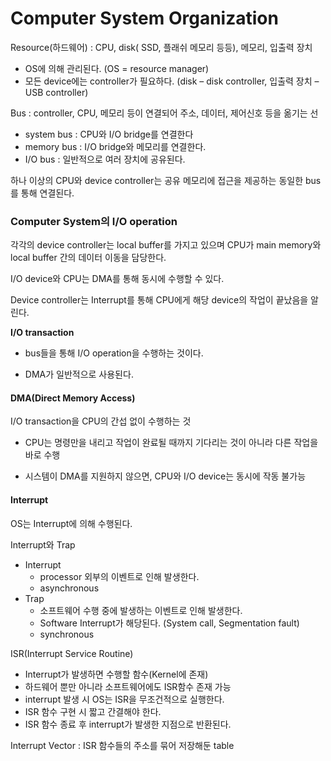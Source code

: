 # Computer System Organization

Resource(하드웨어) : CPU, disk( SSD, 플래쉬 메모리 등등), 메모리, 입출력 장치

- OS에 의해 관리된다. (OS = resource manager)
- 모든 device에는 controller가 필요하다. (disk – disk controller, 입출력 장치 – USB
  controller)

Bus : controller, CPU, 메모리 등이 연결되어 주소, 데이터, 제어신호 등을 옮기는 선

- system bus : CPU와 I/O bridge를 연결한다
- memory bus : I/O bridge와 메모리를 연결한다.
- I/O bus : 일반적으로 여러 장치에 공유된다.

하나 이상의 CPU와 device controller는 공유 메모리에 접근을 제공하는 동일한 bus를 통해 연결된다.



### Computer System의 I/O operation

각각의 device controller는 local buffer를 가지고 있으며 CPU가 main memory와 local buffer 간의 데이터 이동을 담당한다.

I/O device와 CPU는 DMA를 통해 동시에 수행할 수 있다.

Device controller는 Interrupt를 통해 CPU에게 해당 device의 작업이 끝났음을 알린다.

**I/O transaction**

- bus들을 통해 I/O operation을 수행하는 것이다.

- DMA가 일반적으로 사용된다.

#### DMA(Direct Memory Access) 

I/O transaction을 CPU의 간섭 없이 수행하는 것

- CPU는 명령만을 내리고 작업이 완료될 때까지 기다리는 것이 아니라 다른 작업을 바로 수행

- 시스템이 DMA를 지원하지 않으면, CPU와 I/O device는 동시에 작동 불가능 

#### Interrupt

OS는 Interrupt에 의해 수행된다.

Interrupt와 Trap

- Interrupt 
  - processor 외부의 이벤트로 인해 발생한다.
  - asynchronous
- Trap
  - 소프트웨어 수행 중에 발생하는 이벤트로 인해 발생한다.
  - Software Interrupt가 해당된다. (System call, Segmentation fault) 
  - synchronous

ISR(Interrupt Service Routine) 

- Interrupt가 발생하면 수행할 함수(Kernel에 존재)
- 하드웨어 뿐만 아니라 소프트웨어에도 ISR함수 존재 가능
- interrupt 발생 시 OS는 ISR을 무조건적으로 실행한다.
- ISR 함수 구현 시 짧고 간결해야 한다.
- ISR 함수 종료 후 interrupt가 발생한 지점으로 반환된다.

Interrupt Vector : ISR 함수들의 주소를 묶어 저장해둔 table